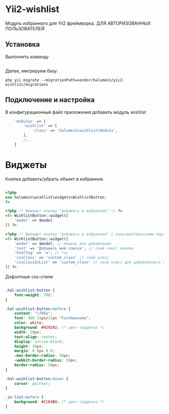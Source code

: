 Yii2-wishlist
==========
Модуль избранного для Yii2 фреймворка. ДЛЯ АВТОРИЗОВАННЫХ ПОЛЬЗОВАТЕЛЕЙ


Установка
---------------------------------
Выполнить команду

```

```

Далее, мигрируем базу:

```
php yii migrate --migrationPath=vendor/halumein/yii2-wishlist/migrations
```

Подключение и настройка
---------------------------------
В конфигурационный файл приложения добавить модуль wishlist

```php
    'modules' => [
        'wishlist' => [
            'class' => 'halumein\wishlist\Module',
        ],
        //...
    ]
```

Виджеты
==========
Кнопка добавить/убрать объект в избранное.

```php

<?php
use halumein\wishlist\widgets\WishlistButton;
?>

<?php /* Выведет кнопку "добавить в избранное" */ ?>
<?= WishlistButton::widget([
	'model' => $model
]) ?>

<?php /* Выведет кнопку "добавить в избранное" с пользовательскими параметрами */ ?>
<?= WishlistButton::widget([
	'model' => $model, // модель для добавления
	'text' => 'Добавить мой список', // свой текст кнопки
	'htmlTag' => 'a', // тэг
	'cssClass' => 'custom_class' // свой класс
    'cssClassInList' => 'custom_class' // свой класс для добавленного объекта
]) ?>

```

Дэфолтные css-стили
```css

.hal-wishlist-button {
    font-weight: 700;
}

.hal-wishlist-button:before {
    content: "\f08a";
    font: 400 15px/31px "FontAwesome";
    color: white;
    background: #929292; /* цвет сердечка */
    width: 30px;
    text-align: center;
    display: inline-block;
    height: 30px;
    margin: 0 6px 0 0;
    -moz-border-radius: 50px;
    -webkit-border-radius: 50px;
    border-radius: 50px;
}

.hal-wishlist-button:hover {
    cursor: pointer;
}

.in-list:before {
    background: #CC63B0; /* цвет сердечка */
}


```
